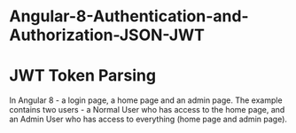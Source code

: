 # Angular-8-Authentication-and-Authorization-JSON-JWT
# JWT Token Parsing
In Angular 8 - a login page, a home page and an admin page. The example contains two users - a Normal User who has access to the home page, and an Admin User who has access to everything (home page and admin page).
